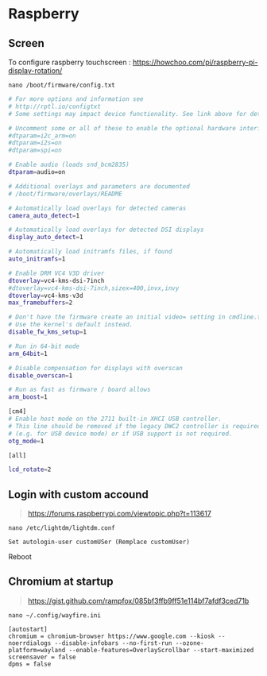 # Raspberry

## Screen
To configure raspberry touchscreen :
https://howchoo.com/pi/raspberry-pi-display-rotation/ 

`nano /boot/firmware/config.txt`
```bash
# For more options and information see
# http://rptl.io/configtxt
# Some settings may impact device functionality. See link above for details

# Uncomment some or all of these to enable the optional hardware interfaces
#dtparam=i2c_arm=on
#dtparam=i2s=on
#dtparam=spi=on

# Enable audio (loads snd_bcm2835)
dtparam=audio=on

# Additional overlays and parameters are documented
# /boot/firmware/overlays/README

# Automatically load overlays for detected cameras
camera_auto_detect=1

# Automatically load overlays for detected DSI displays
display_auto_detect=1

# Automatically load initramfs files, if found
auto_initramfs=1

# Enable DRM VC4 V3D driver
dtoverlay=vc4-kms-dsi-7inch
#dtoverlay=vc4-kms-dsi-7inch,sizex=400,invx,invy
dtoverlay=vc4-kms-v3d
max_framebuffers=2

# Don't have the firmware create an initial video= setting in cmdline.txt.
# Use the kernel's default instead.
disable_fw_kms_setup=1

# Run in 64-bit mode
arm_64bit=1

# Disable compensation for displays with overscan
disable_overscan=1

# Run as fast as firmware / board allows
arm_boost=1

[cm4]
# Enable host mode on the 2711 built-in XHCI USB controller.
# This line should be removed if the legacy DWC2 controller is required
# (e.g. for USB device mode) or if USB support is not required.
otg_mode=1

[all]

lcd_rotate=2
```

## Login with custom accound
> https://forums.raspberrypi.com/viewtopic.php?t=113617

`nano /etc/lightdm/lightdm.conf`
```
Set autologin-user customUSer (Remplace customUser)
```
Reboot

## Chromium at startup
> https://gist.github.com/rampfox/085bf3ffb9ff51e114bf7afdf3ced71b

`nano ~/.config/wayfire.ini`
```
[autostart]
chromium = chromium-browser https://www.google.com --kiosk --noerrdialogs --disable-infobars --no-first-run --ozone-platform=wayland --enable-features=OverlayScrollbar --start-maximized
screensaver = false
dpms = false
```